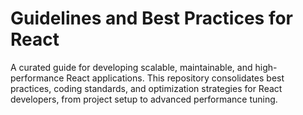 # Guidelines and Best Practices for React

A curated guide for developing scalable, maintainable, and high-performance React applications. This repository consolidates best practices, coding standards, and optimization strategies for React developers, from project setup to advanced performance tuning.
